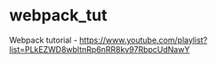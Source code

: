 # webpack_tut
Webpack tutorial - https://www.youtube.com/playlist?list=PLkEZWD8wbltnRp6nRR8kv97RbpcUdNawY
